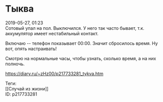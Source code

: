 Тыква
======

   
 2019-05-27, 01:23   
  Сотовый упал на пол. Выключился. У него так часто бывает, т.к. аккумулятор имеет нестабильный контакт.   
   
 Включаю -- телефон показывает 00:00. Значит сбросилось время. Ну вот, опять настраивать!   
   
 Смотрю на нормальные часы, чтобы узнать, сколько время, а на них полночь.   
    
 <https://diary.ru/~zHz00/p217733281_tykva.htm>   
   
 Теги:   
 [[Случай из жизни]]   
 ID: p217733281